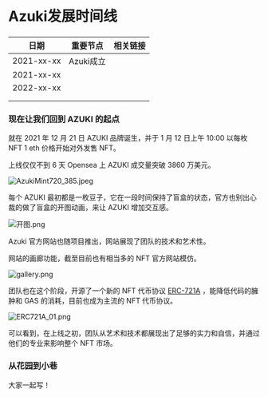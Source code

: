 # Azuki发展时间线

###



| 日期         | 重要节点    | 相关链接 |
| ---------- | ------- | ---- |
| 2021-xx-xx | Azuki成立 |      |
| 2021-xx-xx |         |      |
| 2022-xx-xx |         |      |
|            |         |      |
|            |         |      |

### 现在让我们回到 AZUKI 的起点

&#x20;

就在 2021 年 12 月 21 日 AZUKI 品牌诞生，并于 1 月 12 日上午 10:00 以每枚 NFT 1 eth 价格开始对外发售 NFT。

上线仅仅不到 6 天 Opensea 上 AZUKI 成交量突破 3860 万美元。

&#x20;

![AzukiMint720\_385.jpeg](https://lh5.googleusercontent.com/q\_s6lvHXSzCAPbczkmTPMNzw96BY0aaQe0ytdA7x0m60vFTUhemuD3rJGR8u-7UxJ4VyiNNML081iLZFwuOr2bKU2STjhr5jJIKnH5f7Dhofsma3w5f6uTL\_UcODSpFPdninaYl9tDMv3OSetmOewQGf53wWAwwG\_2XPTqYFUJOoR-P7Z9b4\_xS\_t-zWYA)

&#x20;

每个 AZUKI 最初都是一枚豆子，它在一段时间保持了盲盒的状态，官方也别出心裁的做了盲盒的开图动画，来让 AZUKI 增加交互感。

&#x20;

![开图.png](https://lh5.googleusercontent.com/f5BA2DmyZOQ2vJH3OdTKeGfyjCHGz\_d6YgDkbzq7O84Tm083ImDQ0l7JlSjbb9rY\_zyyNCRKqShRgZbN86JzxIIpb9CQaTFKZqG-D5xbX8rCzoLIv2AkEMA\_Xx6oluL-XmN29TS9-tLDc6-BxIXMwgyAjPgTkkABj5nOWBzTeQ8qhRTcQHTf5\_borU-2ng)

&#x20;

Azuki 官方网站也随项目推出，网站展现了团队的技术和艺术性。

网站的画廊功能，截至目前也有相当多的 NFT 官方网站模仿。

&#x20;

![gallery.png](https://lh6.googleusercontent.com/31BDDLcOWgrXoDkO6yRwm36paD51ZmDV4y8qvk93YgSzUuEkK1Div17yLOgzLxcL5Nyh4SIGng8DsjPXqxQuojEZEfG6Wyq-eGKJ15059-gcKWwbJsWQgWtdQUZN1feJ6lYbzzDoOICbeRlyPP55U06t9-1USrggfkgnB1KGt63fj1daVGTRs59vk-PA8A)

&#x20;

团队也在这个阶段，开源了一个新的 NFT 代币协议 [ERC-721A](https://www.erc721a.org/) ，能降低代码的臃肿和 GAS 的消耗，目前也成为主流的 NFT 代币协议。

&#x20;

![ERC721A\_01.png](https://lh6.googleusercontent.com/HNaGGTjhYfbeteVpq1dSBAoHuDMp4bBdWbbaxNwntMZpVQgfckh6-HiOazNLDYe39Fmpn4xI34esAcXmowMp75Sj9UQ9ZVJzoNAYEXRz-Q2PnQi0kmNm8xu\_Efa-Xj3Bya5ubK4aAriw534Uoo\_0dUnVSadNz0Ubkt4t21Qj-Ak31KInKV8m5NCULIa2FQ)

&#x20;

可以看到，在上线之初，团队从艺术和技术都展现出了足够的实力和自信，并通过他们的专业来影响整个 NFT 市场。

&#x20;

### 从花园到小巷



大家一起写！
